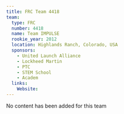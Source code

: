 ```yaml
---
title: FRC Team 4418
team:
  type: FRC
  number: 4418
  name: Team IMPULSE
  rookie_year: 2012
  location: Highlands Ranch, Colorado, USA
  sponsors:
    - United Launch Alliance
    - Lockheed Martin
    - PTC
    - STEM School
    - Academ
  links:
    Website: 
---
```

No content has been added for this team